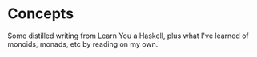 # Concepts

Some distilled writing from Learn You a Haskell, plus what I've learned of
monoids, monads, etc by reading on my own.
